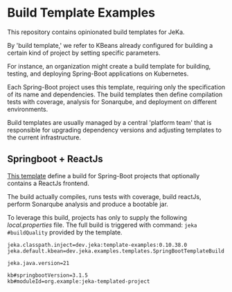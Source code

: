# Build Template Examples

This repository contains opinionated build templates for JeKa.

By 'build template,' we refer to KBeans already configured for building a certain kind of project by setting specific parameters.

For instance, an organization might create a build template for building, testing, and deploying Spring-Boot applications on Kubernetes.

Each Spring-Boot project uses this template, requiring only the specification of its name and dependencies. 
The build templates then define compilation tests with coverage, analysis for Sonarqube, and deployment on different environments.

Build templates are usually managed by a central 'platform team' that is responsible for upgrading dependency versions 
and adjusting templates to the current infrastructure.

## Springboot + ReactJs

[This template](./src/main/java/dev/jeka/examples/templates/SpringBootTemplateBuild.java) define a build for 
Spring-Boot projects that optionally contains a ReactJs frontend.

The build actually compiles, runs tests with coverage, build reactJs, perform Sonarqube analysis and produce a bootable jar.

To leverage this build, projects has only to supply the following *local.properties* file.
The full build is triggered with command: `jeka #buildQuality` provided by the template.

```properties
jeka.classpath.inject=dev.jeka:template-examples:0.10.38.0
jeka.default.kbean=dev.jeka.examples.templates.SpringBootTemplateBuild

jeka.java.version=21

kb#springbootVersion=3.1.5
kb#moduleId=org.example:jeka-templated-project
```

